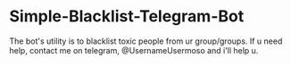 # Simple-Blacklist-Telegram-Bot
The bot's utility is to blacklist toxic people from ur group/groups. If u need help, contact me on telegram, @UsernameUsermoso and i'll help u.
